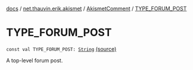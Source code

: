 [docs](../../index.md) / [net.thauvin.erik.akismet](../index.md) / [AkismetComment](index.md) / [TYPE_FORUM_POST](./-t-y-p-e_-f-o-r-u-m_-p-o-s-t.md)

# TYPE_FORUM_POST

`const val TYPE_FORUM_POST: `[`String`](https://kotlinlang.org/api/latest/jvm/stdlib/kotlin/-string/index.html) [(source)](https://github.com/ethauvin/akismet-kotlin/tree/master/src/main/kotlin/net/thauvin/erik/akismet/AkismetComment.kt#L66)

A top-level forum post.

